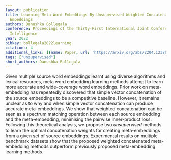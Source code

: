 ```yaml
---
layout: publication
title: Learning Meta Word Embeddings By Unsupervised Weighted Concatenation Of Source
  Embeddings
authors: Danushka Bollegala
conference: Proceedings of the Thirty-First International Joint Conference on Artificial
  Intelligence
year: 2022
bibkey: bollegala2022learning
citations: 4
additional_links: [{name: Paper, url: 'https://arxiv.org/abs/2204.12386'}]
tags: ["Unsupervised"]
short_authors: Danushka Bollegala
---
```

Given multiple source word embeddings learnt using diverse algorithms and
lexical resources, meta word embedding learning methods attempt to learn more
accurate and wide-coverage word embeddings.
  Prior work on meta-embedding has repeatedly discovered that simple vector
concatenation of the source embeddings to be a competitive baseline.
  However, it remains unclear as to why and when simple vector concatenation
can produce accurate meta-embeddings.
  We show that weighted concatenation can be seen as a spectrum matching
operation between each source embedding and the meta-embedding, minimising the
pairwise inner-product loss.
  Following this theoretical analysis, we propose two *unsupervised*
methods to learn the optimal concatenation weights for creating meta-embeddings
from a given set of source embeddings.
  Experimental results on multiple benchmark datasets show that the proposed
weighted concatenated meta-embedding methods outperform previously proposed
meta-embedding learning methods.